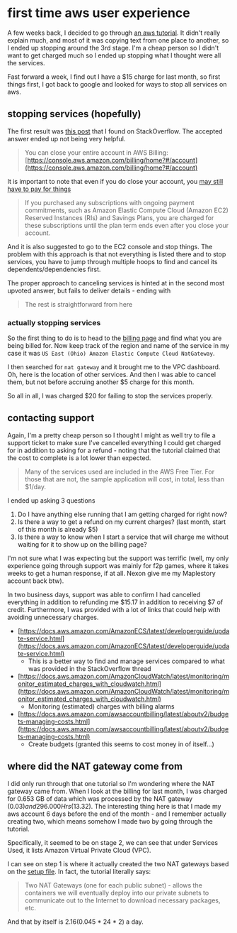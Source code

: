 # first time aws user experience

A few weeks back, I decided to go through [an aws tutorial](https://aws.amazon.com/getting-started/hands-on/build-modern-app-fargate-lambda-dynamodb-python/).
It didn't really explain much, and most of it was copying text from one place to
another, so I ended up stopping around the 3rd stage. I'm a cheap person so I didn't
want to get charged much so I ended up stopping what I thought were all the services.

Fast forward a week, I find out I have a $15 charge for last month, so first things
first, I got back to google and looked for ways to stop all services on aws.

## stopping services (hopefully)

The first result was [this post](https://stackoverflow.com/questions/17528559/aws-how-to-disable-all-services)
that I found on StackOverflow. The accepted answer ended up not being very helpful.

> You can close your entire account in AWS Billing: [https://console.aws.amazon.com/billing/home?#/account](https://console.aws.amazon.com/billing/home?#/account)

It is important to note that even if you do close your account, you [may still have
to pay for things](https://aws.amazon.com/premiumsupport/knowledge-center/close-aws-account/)

> If you purchased any subscriptions with ongoing payment commitments, such as Amazon
> Elastic Compute Cloud (Amazon EC2) Reserved Instances (RIs) and Savings Plans,
> you are charged for these subscriptions until the plan term ends even after you
> close your account.

And it is also suggested to go to the EC2 console and stop things. The problem with
this approach is that not everything is listed there and to stop services, you have
to jump through multiple hoops to find and cancel its dependents/dependencies first.

The proper approach to canceling services is hinted at in the second most upvoted
answer, but fails to deliver details - ending with

> The rest is straightforward from here

### actually stopping services

So the first thing to do is to head to the [billing page](https://console.aws.amazon.com/billing/home)
and find what you are being billed for. Now keep track of the region and name of
the service in my case it was `US East (Ohio) Amazon Elastic Compute Cloud NatGateway`.

I then searched for `nat gateway` and it brought me to the VPC dashboard. Oh, here
is the location of other services. And then I was able to cancel them, but not before
accruing another $5 charge for this month.

So all in all, I was charged $20 for failing to stop the services properly.

## contacting support

Again, I'm a pretty cheap person so I thought I might as well try to file a support
ticket to make sure I've cancelled everything I could get charged for in addition
to asking for a refund - noting that the tutorial claimed that the cost to complete
is a lot lower than expected.

> Many of the services used are included in the AWS Free Tier. For those that are
> not, the sample application will cost, in total, less than $1/day.

I ended up asking 3 questions

1. Do I have anything else running that I am getting charged for right now?
2. Is there a way to get a refund on my current charges? (last month, start of this
   month is already $5)
3. Is there a way to know when I start a service that will charge me without waiting
   for it to show up on the billing page?

I'm not sure what I was expecting but the support was terrific (well, my only experience
going through support was mainly for f2p games, where it takes weeks to get a human
response, if at all. Nexon give me my Maplestory account back btw).

In two business days, support was able to confirm I had cancelled everything in addition
to refunding me $15.17 in addition to receiving $7 of credit. Furthermore, I was
provided with a lot of links that could help with avoiding unnecessary charges.

- [https://docs.aws.amazon.com/AmazonECS/latest/developerguide/update-service.html](https://docs.aws.amazon.com/AmazonECS/latest/developerguide/update-service.html)
  - This is a better way to find and manage services compared to what was provided
    in the StackOverflow thread
- [https://docs.aws.amazon.com/AmazonCloudWatch/latest/monitoring/monitor_estimated_charges_with_cloudwatch.html](https://docs.aws.amazon.com/AmazonCloudWatch/latest/monitoring/monitor_estimated_charges_with_cloudwatch.html)
  - Monitoring (estimated) charges with billing alarms
- [https://docs.aws.amazon.com/awsaccountbilling/latest/aboutv2/budgets-managing-costs.html](https://docs.aws.amazon.com/awsaccountbilling/latest/aboutv2/budgets-managing-costs.html)
  - Create budgets (granted this seems to cost money in of itself...)

## where did the NAT gateway come from

I did only run through that one tutorial so I'm wondering where the NAT gateway
came from. When I look at the billing for last month, I was charged for 0.653 GB
of data which was processed by the NAT gateway ($0.03) and 296.000 Hrs ($13.32).
The interesting thing here is that I made my aws account 6 days before the end of
the month - and I remember actually creating two, which means somehow I made two
by going through the tutorial.

Specifically, it seemed to be on stage 2, we can see that under Services Used, it
lists Amazon Virtual Private Cloud (VPC).

I can see on step 1 is where it actually created the two NAT gateways based on the
[setup file](https://github.com/aws-samples/aws-modern-application-workshop/blob/python/module-2/cfn/core.yml).
In fact, the tutorial literally says:

> Two NAT Gateways (one for each public subnet) - allows the containers we will
> eventually deploy into our private subnets to communicate out to the Internet
> to download necessary packages, etc.

And that by itself is $2.16 ($0.045 \* 24 * 2) a day.
